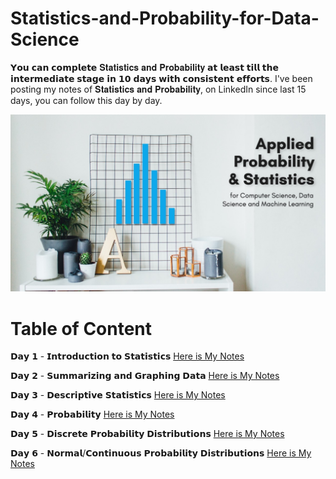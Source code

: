 # Statistics-and-Probability-for-Data-Science
𝗬𝗼𝘂 𝗰𝗮𝗻 𝗰𝗼𝗺𝗽𝗹𝗲𝘁𝗲 𝐒𝐭𝐚𝐭𝐢𝐬𝐭𝐢𝐜𝐬 𝐚𝐧𝐝 𝐏𝐫𝐨𝐛𝐚𝐛𝐢𝐥𝐢𝐭𝐲 𝗮𝘁 𝗹𝗲𝗮𝘀𝘁 𝘁𝗶𝗹𝗹 𝘁𝗵𝗲 𝗶𝗻𝘁𝗲𝗿𝗺𝗲𝗱𝗶𝗮𝘁𝗲 𝘀𝘁𝗮𝗴𝗲 𝗶𝗻 𝟭𝟬 𝗱𝗮𝘆𝘀 𝘄𝗶𝘁𝗵 𝗰𝗼𝗻𝘀𝗶𝘀𝘁𝗲𝗻𝘁 𝗲𝗳𝗳𝗼𝗿𝘁𝘀. I've been posting my notes of 𝐒𝐭𝐚𝐭𝐢𝐬𝐭𝐢𝐜𝐬 𝐚𝐧𝐝 𝐏𝐫𝐨𝐛𝐚𝐛𝐢𝐥𝐢𝐭𝐲, on LinkedIn since last 15 days, you can follow this day by day.

<img src="https://github.com/soopertramp/Complete-Statistics-and-Probability-for-Data-Science/blob/main/Image/Stats.jpeg"  width="1000px"> 

<h1>Table of Content</h1>

𝗗𝗮𝘆 𝟭 - 𝗜𝗻𝘁𝗿𝗼𝗱𝘂𝗰𝘁𝗶𝗼𝗻 𝘁𝗼 𝗦𝘁𝗮𝘁𝗶𝘀𝘁𝗶𝗰𝘀 [Here is My Notes](https://lnkd.in/gEj-pe2S)

𝗗𝗮𝘆 𝟮 - 𝗦𝘂𝗺𝗺𝗮𝗿𝗶𝘇𝗶𝗻𝗴 𝗮𝗻𝗱 𝗚𝗿𝗮𝗽𝗵𝗶𝗻𝗴 𝗗𝗮𝘁𝗮 [Here is My Notes](https://lnkd.in/gjtwvFMV)

𝗗𝗮𝘆 𝟯 - 𝗗𝗲𝘀𝗰𝗿𝗶𝗽𝘁𝗶𝘃𝗲 𝗦𝘁𝗮𝘁𝗶𝘀𝘁𝗶𝗰𝘀 [Here is My Notes](https://lnkd.in/gVGG7JtM)

𝗗𝗮𝘆 𝟰 - 𝗣𝗿𝗼𝗯𝗮𝗯𝗶𝗹𝗶𝘁𝘆 [Here is My Notes](https://lnkd.in/grY8krgX)

𝗗𝗮𝘆 𝟱 - 𝗗𝗶𝘀𝗰𝗿𝗲𝘁𝗲 𝗣𝗿𝗼𝗯𝗮𝗯𝗶𝗹𝗶𝘁𝘆 𝗗𝗶𝘀𝘁𝗿𝗶𝗯𝘂𝘁𝗶𝗼𝗻𝘀 [Here is My Notes](https://lnkd.in/gDyTYCNn)

𝗗𝗮𝘆 𝟲 - 𝗡𝗼𝗿𝗺𝗮𝗹/𝗖𝗼𝗻𝘁𝗶𝗻𝘂𝗼𝘂𝘀 𝗣𝗿𝗼𝗯𝗮𝗯𝗶𝗹𝗶𝘁𝘆 𝗗𝗶𝘀𝘁𝗿𝗶𝗯𝘂𝘁𝗶𝗼𝗻𝘀 [Here is My Notes](https://lnkd.in/gHQ-6V_E)
